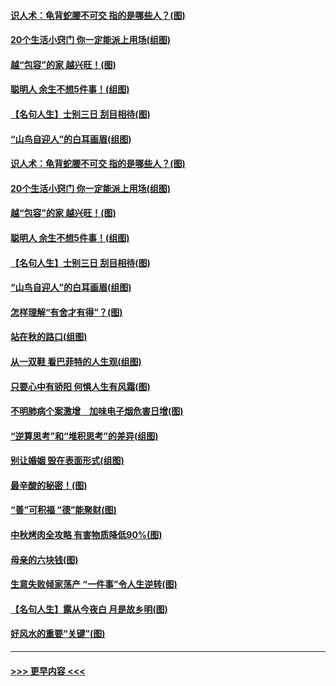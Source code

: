 #### [识人术：龟背蛇腰不可交 指的是哪些人？(图)](../pages/p8/907503.md?t=09162011) 
#### [20个生活小窍门 你一定能派上用场(组图)](../pages/p8/907510.md?t=09162011) 
#### [越“包容”的家 越兴旺！(图)](../pages/p8/907328.md?t=09162011) 
#### [聪明人 余生不想5件事！(组图)](../pages/p8/907364.md?t=09162011) 
#### [【名句人生】士别三日 刮目相待(图)](../pages/p8/906988.md?t=09162011) 
#### [“山鸟自迎人”的白耳画眉(组图)](../pages/p8/907332.md?t=09162011) 
#### [识人术：龟背蛇腰不可交 指的是哪些人？(图)](../pages/p8/907503.md?t=09162011) 
#### [20个生活小窍门 你一定能派上用场(组图)](../pages/p8/907510.md?t=09162011) 
#### [越“包容”的家 越兴旺！(图)](../pages/p8/907328.md?t=09162011) 
#### [聪明人 余生不想5件事！(组图)](../pages/p8/907364.md?t=09162011) 
#### [【名句人生】士别三日 刮目相待(图)](../pages/p8/906988.md?t=09162011) 
#### [“山鸟自迎人”的白耳画眉(组图)](../pages/p8/907332.md?t=09162011) 
#### [怎样理解“有舍才有得”？(图)](../pages/p8/906872.md?t=09162011) 
#### [站在秋的路口(组图)](../pages/p8/906914.md?t=09162011) 
#### [从一双鞋 看巴菲特的人生观(组图)](../pages/p8/907311.md?t=09162011) 
#### [只要心中有骄阳 何惧人生有风霜(图)](../pages/p8/907320.md?t=09162011) 
#### [不明肺病个案激增　加味电子烟危害日增(图)](../pages/p8/907307.md?t=09162011) 
#### [“逆算思考”和“堆积思考”的差异(组图)](../pages/p8/907229.md?t=09162011) 
#### [别让婚姻 毁在表面形式(组图)](../pages/p8/907118.md?t=09162011) 
#### [最辛酸的秘密！(图)](../pages/p8/906327.md?t=09162011) 
#### [“善”可积福 “德”能聚财(图)](../pages/p8/906906.md?t=09162011) 
#### [中秋烤肉全攻略 有害物质降低90%(图)](../pages/p8/907227.md?t=09162011) 
#### [母亲的六块钱(图)](../pages/p8/907107.md?t=09162011) 
#### [生意失败倾家荡产 “一件事”令人生逆转(图)](../pages/p8/907101.md?t=09162011) 
#### [【名句人生】露从今夜白 月是故乡明(图)](../pages/p8/906558.md?t=09162011) 
#### [好风水的重要“关键”(图)](../pages/p8/907087.md?t=09162011) 

----
#### [ >>> 更早内容 <<< ](../indexes/p8-earlier.md)
